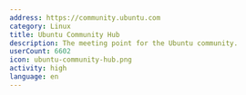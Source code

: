 ```yaml
---
address: https://community.ubuntu.com
category: Linux
title: Ubuntu Community Hub
description: The meeting point for the Ubuntu community.
userCount: 6602
icon: ubuntu-community-hub.png
activity: high
language: en
---
```

